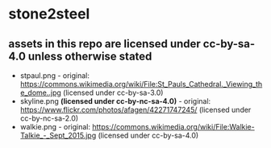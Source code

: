 # stone2steel
## assets in this repo are licensed under cc-by-sa-4.0 unless otherwise stated

- stpaul.png - original: https://commons.wikimedia.org/wiki/File:St_Pauls_Cathedral._Viewing_the_dome..jpg (licensed under cc-by-sa-3.0)
- skyline.png **(licensed under cc-by-nc-sa-4.0)** - original: https://www.flickr.com/photos/afagen/42271747245/ (licensed under cc-by-nc-sa-2.0)
- walkie.png - original: https://commons.wikimedia.org/wiki/File:Walkie-Talkie_-_Sept_2015.jpg (licensed under cc-by-sa-4.0)
